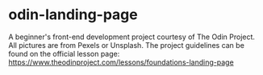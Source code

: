 # odin-landing-page

A beginner's front-end development project courtesy of The Odin Project. All pictures are from Pexels or Unsplash. The project guidelines can be found on the official lesson page: https://www.theodinproject.com/lessons/foundations-landing-page